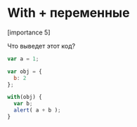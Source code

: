 # With + переменные

[importance 5]

Что выведет этот код?

```js
var a = 1;

var obj = {
  b: 2
};

with(obj) {
  var b;
  alert( a + b );
}
```

